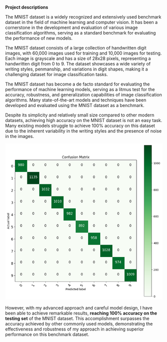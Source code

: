 **Project descriptions**

The MNIST dataset is a widely recognized and extensively used benchmark dataset in the field of machine learning and computer vision. It has been a cornerstone in the development and evaluation of various image classification algorithms, serving as a standard benchmark for evaluating the performance of new models.

The MNIST dataset consists of a large collection of handwritten digit images, with 60,000 images used for training and 10,000 images for testing. Each image is grayscale and has a size of 28x28 pixels, representing a handwritten digit from 0 to 9. The dataset showcases a wide variety of writing styles, penmanship, and variations in digit shapes, making it a challenging dataset for image classification tasks.

The MNIST dataset has become a de facto standard for evaluating the performance of machine learning models, serving as a litmus test for the accuracy, robustness, and generalization capabilities of image classification algorithms. Many state-of-the-art models and techniques have been developed and evaluated using the MNIST dataset as a benchmark.

Despite its simplicity and relatively small size compared to other modern datasets, achieving high accuracy on the MNIST dataset is not an easy task. Many existing models struggle to achieve 100% accuracy on this dataset due to the inherent variability in the writing styles and the presence of noise in the images.

![Confusion Matrix](conf-matrix.png)

However, with my advanced approach and careful model design, I have been able to achieve remarkable results, **reaching 100% accuracy on the testing set** of the MNIST dataset. This accomplishment surpasses the accuracy achieved by other commonly used models, demonstrating the effectiveness and robustness of my approach in achieving superior performance on this benchmark dataset.
